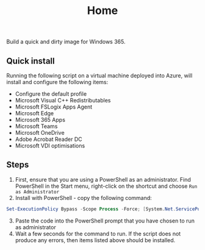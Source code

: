 ﻿---
title: Home
summary: Build a quick and dirty image for Windows 365
authors:
    - Aaron Parker
---
Build a quick and dirty image for Windows 365.

## Quick install

Running the following script on a virtual machine deployed into Azure, will install and configure the following items:

* Configure the default profile
* Microsoft Visual C++ Redistributables
* Microsoft FSLogix Apps Agent
* Microsoft Edge
* Microsoft 365 Apps
* Microsoft Teams
* Microsoft OneDrive
* Adobe Acrobat Reader DC
* Microsoft VDI optimisations

## Steps

1. First, ensure that you are using a PowerShell as an administrator. Find PowerShell in the Start menu, right-click on the shortcut and choose `Run as Administrator`
2. Install with PowerShell - copy the following command:

```powershell
Set-ExecutionPolicy Bypass -Scope Process -Force; [System.Net.ServicePointManager]::SecurityProtocol = [System.Net.ServicePointManager]::SecurityProtocol -bor 3072; iex ((New-Object System.Net.WebClient).DownloadString('https://raw.githubusercontent.com/aaronparker/w365/main/Install-Apps.ps1'))
```

3. Paste the code into the PowerShell prompt that you have chosen to run as administrator
4. Wait a few seconds for the command to run. If the script does not produce any errors, then items listed above should be installed.
